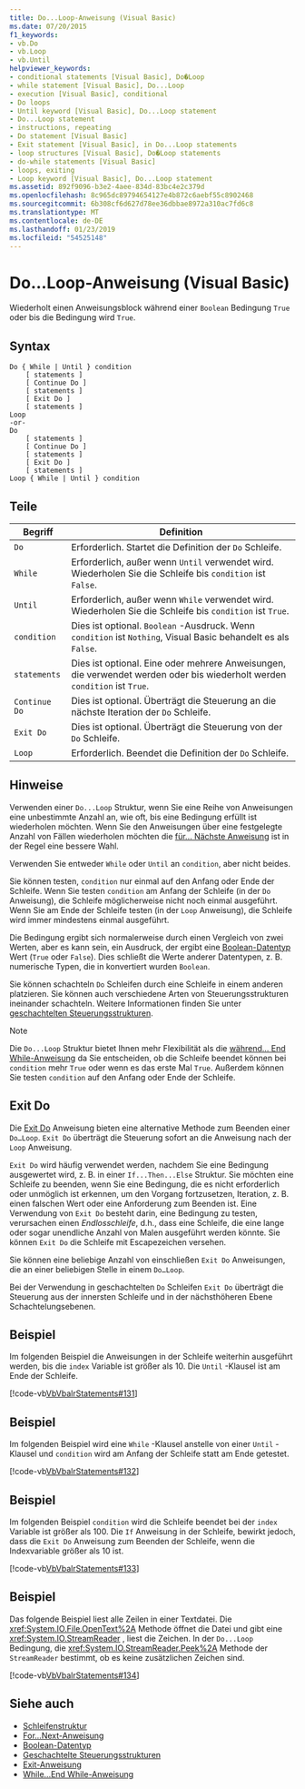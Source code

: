 ```yaml
---
title: Do...Loop-Anweisung (Visual Basic)
ms.date: 07/20/2015
f1_keywords:
- vb.Do
- vb.Loop
- vb.Until
helpviewer_keywords:
- conditional statements [Visual Basic], Do�Loop
- while statement [Visual Basic], Do...Loop
- execution [Visual Basic], conditional
- Do loops
- Until keyword [Visual Basic], Do...Loop statement
- Do...Loop statement
- instructions, repeating
- Do statement [Visual Basic]
- Exit statement [Visual Basic], in Do...Loop statements
- loop structures [Visual Basic], Do�Loop statements
- do-while statements [Visual Basic]
- loops, exiting
- Loop keyword [Visual Basic], Do...Loop statement
ms.assetid: 892f9096-b3e2-4aee-834d-83bc4e2c379d
ms.openlocfilehash: 8c965dc89794654127e4b872c6aebf55c8902468
ms.sourcegitcommit: 6b308cf6d627d78ee36dbbae8972a310ac7fd6c8
ms.translationtype: MT
ms.contentlocale: de-DE
ms.lasthandoff: 01/23/2019
ms.locfileid: "54525148"
---
```

# <a name="doloop-statement-visual-basic"></a>Do...Loop-Anweisung (Visual Basic)
Wiederholt einen Anweisungsblock während einer `Boolean` Bedingung `True` oder bis die Bedingung wird `True`.  
  
## <a name="syntax"></a>Syntax  
  
```  
Do { While | Until } condition  
    [ statements ]  
    [ Continue Do ]  
    [ statements ]  
    [ Exit Do ]  
    [ statements ]  
Loop  
-or-  
Do  
    [ statements ]  
    [ Continue Do ]  
    [ statements ]  
    [ Exit Do ]  
    [ statements ]  
Loop { While | Until } condition  
```  
  
## <a name="parts"></a>Teile  
  
|Begriff|Definition|  
|---|---|  
|`Do`|Erforderlich. Startet die Definition der `Do` Schleife.|  
|`While`|Erforderlich, außer wenn `Until` verwendet wird. Wiederholen Sie die Schleife bis `condition` ist `False`.|  
|`Until`|Erforderlich, außer wenn `While` verwendet wird. Wiederholen Sie die Schleife bis `condition` ist `True`.|  
|`condition`|Dies ist optional. `Boolean` -Ausdruck. Wenn `condition` ist `Nothing`, Visual Basic behandelt es als `False`.|  
|`statements`|Dies ist optional. Eine oder mehrere Anweisungen, die verwendet werden oder bis wiederholt werden `condition` ist `True`.|  
|`Continue Do`|Dies ist optional. Überträgt die Steuerung an die nächste Iteration der `Do` Schleife.|  
|`Exit Do`|Dies ist optional. Überträgt die Steuerung von der `Do` Schleife.|  
|`Loop`|Erforderlich. Beendet die Definition der `Do` Schleife.|  
  
## <a name="remarks"></a>Hinweise  
 Verwenden einer `Do...Loop` Struktur, wenn Sie eine Reihe von Anweisungen eine unbestimmte Anzahl an, wie oft, bis eine Bedingung erfüllt ist wiederholen möchten. Wenn Sie den Anweisungen über eine festgelegte Anzahl von Fällen wiederholen möchten die [für... Nächste Anweisung](../../../visual-basic/language-reference/statements/for-next-statement.md) ist in der Regel eine bessere Wahl.  
  
 Verwenden Sie entweder `While` oder `Until` an `condition`, aber nicht beides.  
  
 Sie können testen, `condition` nur einmal auf den Anfang oder Ende der Schleife. Wenn Sie testen `condition` am Anfang der Schleife (in der `Do` Anweisung), die Schleife möglicherweise nicht noch einmal ausgeführt. Wenn Sie am Ende der Schleife testen (in der `Loop` Anweisung), die Schleife wird immer mindestens einmal ausgeführt.  
  
 Die Bedingung ergibt sich normalerweise durch einen Vergleich von zwei Werten, aber es kann sein, ein Ausdruck, der ergibt eine [Boolean-Datentyp](../../../visual-basic/language-reference/data-types/boolean-data-type.md) Wert (`True` oder `False`). Dies schließt die Werte anderer Datentypen, z. B. numerische Typen, die in konvertiert wurden `Boolean`.  
  
 Sie können schachteln `Do` Schleifen durch eine Schleife in einem anderen platzieren. Sie können auch verschiedene Arten von Steuerungsstrukturen ineinander schachteln. Weitere Informationen finden Sie unter [geschachtelten Steuerungsstrukturen](../../../visual-basic/programming-guide/language-features/control-flow/nested-control-structures.md).  
  
> [!NOTE]
>  Die `Do...Loop` Struktur bietet Ihnen mehr Flexibilität als die [während... End While-Anweisung](../../../visual-basic/language-reference/statements/while-end-while-statement.md) da Sie entscheiden, ob die Schleife beendet können bei `condition` mehr `True` oder wenn es das erste Mal `True`. Außerdem können Sie testen `condition` auf den Anfang oder Ende der Schleife.  
  
## <a name="exit-do"></a>Exit Do  
 Die [Exit Do](../../../visual-basic/language-reference/statements/exit-statement.md) Anweisung bieten eine alternative Methode zum Beenden einer `Do…Loop`. `Exit Do` überträgt die Steuerung sofort an die Anweisung nach der `Loop` Anweisung.  
  
 `Exit Do` wird häufig verwendet werden, nachdem Sie eine Bedingung ausgewertet wird, z. B. in einer `If...Then...Else` Struktur. Sie möchten eine Schleife zu beenden, wenn Sie eine Bedingung, die es nicht erforderlich oder unmöglich ist erkennen, um den Vorgang fortzusetzen, Iteration, z. B. einen falschen Wert oder eine Anforderung zum Beenden ist. Eine Verwendung von `Exit Do` besteht darin, eine Bedingung zu testen, verursachen einen *Endlosschleife*, d.h., dass eine Schleife, die eine lange oder sogar unendliche Anzahl von Malen ausgeführt werden könnte. Sie können `Exit Do` die Schleife mit Escapezeichen versehen.  
  
 Sie können eine beliebige Anzahl von einschließen `Exit Do` Anweisungen, die an einer beliebigen Stelle in einem `Do…Loop`.  
  
 Bei der Verwendung in geschachtelten `Do` Schleifen `Exit Do` überträgt die Steuerung aus der innersten Schleife und in der nächsthöheren Ebene Schachtelungsebenen.  
  
## <a name="example"></a>Beispiel  
 Im folgenden Beispiel die Anweisungen in der Schleife weiterhin ausgeführt werden, bis die `index` Variable ist größer als 10. Die `Until` -Klausel ist am Ende der Schleife.  
  
 [!code-vb[VbVbalrStatements#131](../../../visual-basic/language-reference/error-messages/codesnippet/VisualBasic/do-loop-statement_1.vb)]  
  
## <a name="example"></a>Beispiel  
 Im folgenden Beispiel wird eine `While` -Klausel anstelle von einer `Until` -Klausel und `condition` wird am Anfang der Schleife statt am Ende getestet.  
  
 [!code-vb[VbVbalrStatements#132](../../../visual-basic/language-reference/error-messages/codesnippet/VisualBasic/do-loop-statement_2.vb)]  
  
## <a name="example"></a>Beispiel  
 Im folgenden Beispiel `condition` wird die Schleife beendet bei der `index` Variable ist größer als 100. Die `If` Anweisung in der Schleife, bewirkt jedoch, dass die `Exit Do` Anweisung zum Beenden der Schleife, wenn die Indexvariable größer als 10 ist.  
  
 [!code-vb[VbVbalrStatements#133](../../../visual-basic/language-reference/error-messages/codesnippet/VisualBasic/do-loop-statement_3.vb)]  
  
## <a name="example"></a>Beispiel  
 Das folgende Beispiel liest alle Zeilen in einer Textdatei. Die <xref:System.IO.File.OpenText%2A> Methode öffnet die Datei und gibt eine <xref:System.IO.StreamReader> , liest die Zeichen. In der `Do...Loop` Bedingung, die <xref:System.IO.StreamReader.Peek%2A> Methode der `StreamReader` bestimmt, ob es keine zusätzlichen Zeichen sind.  
  
 [!code-vb[VbVbalrStatements#134](../../../visual-basic/language-reference/error-messages/codesnippet/VisualBasic/do-loop-statement_4.vb)]  
  
## <a name="see-also"></a>Siehe auch
- [Schleifenstruktur](../../../visual-basic/programming-guide/language-features/control-flow/loop-structures.md)
- [For...Next-Anweisung](../../../visual-basic/language-reference/statements/for-next-statement.md)
- [Boolean-Datentyp](../../../visual-basic/language-reference/data-types/boolean-data-type.md)
- [Geschachtelte Steuerungsstrukturen](../../../visual-basic/programming-guide/language-features/control-flow/nested-control-structures.md)
- [Exit-Anweisung](../../../visual-basic/language-reference/statements/exit-statement.md)
- [While...End While-Anweisung](../../../visual-basic/language-reference/statements/while-end-while-statement.md)
